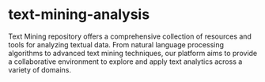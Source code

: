 # text-mining-analysis
Text Mining repository offers a comprehensive collection of resources and tools for analyzing textual data. From natural language processing algorithms to advanced text mining techniques, our platform aims to provide a collaborative environment to explore and apply text analytics across a variety of domains.
